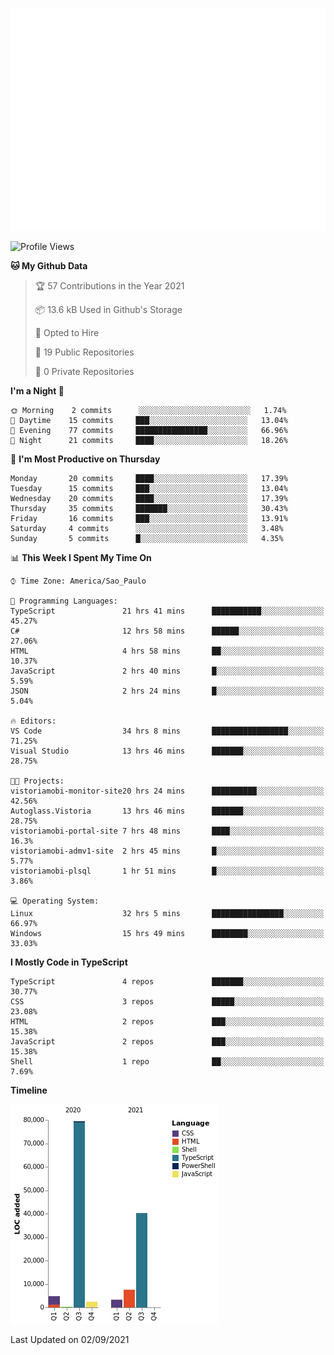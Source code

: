 <!-- If you're using "master" as default branch -->
![Metrics](https://github.com/jonhoffmam/jonhoffmam/blob/master/github-metrics.svg)

<!--START_SECTION:waka-->
![Profile Views](http://img.shields.io/badge/Profile%20Views-66-blue)

**🐱 My Github Data** 

> 🏆 57 Contributions in the Year 2021
 > 
> 📦 13.6 kB Used in Github's Storage 
 > 
> 💼 Opted to Hire
 > 
> 📜 19 Public Repositories 
 > 
> 🔑 0 Private Repositories  
 > 
**I'm a Night 🦉** 

```text
🌞 Morning    2 commits      ░░░░░░░░░░░░░░░░░░░░░░░░░   1.74% 
🌆 Daytime    15 commits     ███░░░░░░░░░░░░░░░░░░░░░░   13.04% 
🌃 Evening    77 commits     ████████████████░░░░░░░░░   66.96% 
🌙 Night      21 commits     ████░░░░░░░░░░░░░░░░░░░░░   18.26%

```
📅 **I'm Most Productive on Thursday** 

```text
Monday       20 commits     ████░░░░░░░░░░░░░░░░░░░░░   17.39% 
Tuesday      15 commits     ███░░░░░░░░░░░░░░░░░░░░░░   13.04% 
Wednesday    20 commits     ████░░░░░░░░░░░░░░░░░░░░░   17.39% 
Thursday     35 commits     ███████░░░░░░░░░░░░░░░░░░   30.43% 
Friday       16 commits     ███░░░░░░░░░░░░░░░░░░░░░░   13.91% 
Saturday     4 commits      ░░░░░░░░░░░░░░░░░░░░░░░░░   3.48% 
Sunday       5 commits      █░░░░░░░░░░░░░░░░░░░░░░░░   4.35%

```


📊 **This Week I Spent My Time On** 

```text
⌚︎ Time Zone: America/Sao_Paulo

💬 Programming Languages: 
TypeScript               21 hrs 41 mins      ███████████░░░░░░░░░░░░░░   45.27% 
C#                       12 hrs 58 mins      ██████░░░░░░░░░░░░░░░░░░░   27.06% 
HTML                     4 hrs 58 mins       ██░░░░░░░░░░░░░░░░░░░░░░░   10.37% 
JavaScript               2 hrs 40 mins       █░░░░░░░░░░░░░░░░░░░░░░░░   5.59% 
JSON                     2 hrs 24 mins       █░░░░░░░░░░░░░░░░░░░░░░░░   5.04%

🔥 Editors: 
VS Code                  34 hrs 8 mins       █████████████████░░░░░░░░   71.25% 
Visual Studio            13 hrs 46 mins      ███████░░░░░░░░░░░░░░░░░░   28.75%

🐱‍💻 Projects: 
vistoriamobi-monitor-site20 hrs 24 mins      ██████████░░░░░░░░░░░░░░░   42.56% 
Autoglass.Vistoria       13 hrs 46 mins      ███████░░░░░░░░░░░░░░░░░░   28.75% 
vistoriamobi-portal-site 7 hrs 48 mins       ████░░░░░░░░░░░░░░░░░░░░░   16.3% 
vistoriamobi-admv1-site  2 hrs 45 mins       █░░░░░░░░░░░░░░░░░░░░░░░░   5.77% 
vistoriamobi-plsql       1 hr 51 mins        █░░░░░░░░░░░░░░░░░░░░░░░░   3.86%

💻 Operating System: 
Linux                    32 hrs 5 mins       ████████████████░░░░░░░░░   66.97% 
Windows                  15 hrs 49 mins      ████████░░░░░░░░░░░░░░░░░   33.03%

```

**I Mostly Code in TypeScript** 

```text
TypeScript               4 repos             ███████░░░░░░░░░░░░░░░░░░   30.77% 
CSS                      3 repos             █████░░░░░░░░░░░░░░░░░░░░   23.08% 
HTML                     2 repos             ███░░░░░░░░░░░░░░░░░░░░░░   15.38% 
JavaScript               2 repos             ███░░░░░░░░░░░░░░░░░░░░░░   15.38% 
Shell                    1 repo              ██░░░░░░░░░░░░░░░░░░░░░░░   7.69%

```


**Timeline**

![Chart not found](https://raw.githubusercontent.com/jonhoffmam/jonhoffmam/master/charts/bar_graph.png) 


 Last Updated on 02/09/2021
<!--END_SECTION:waka-->
